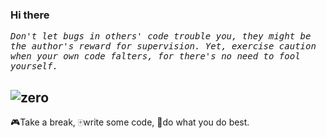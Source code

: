 ### Hi there

<kbd>*Don't let bugs in others' code trouble you, they might be the author's reward for supervision. Yet, exercise caution when your own code falters, for there's no need to fool yourself.*</kbd>

![zero](https://github.githubassets.com/assets/inbox-zero-86555dddc82e.svg)
---
🎮Take a break, 🀄write some code, 🎨do what you do best.
